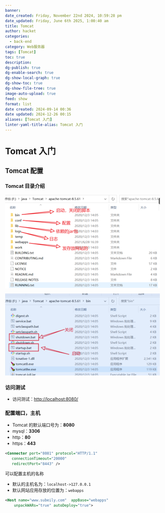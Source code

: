 ```yaml
---
banner: 
date_created: Friday, November 22nd 2024, 10:59:28 pm
date_updated: Friday, June 6th 2025, 1:00:40 am
title: Tomcat
author: hacket
categories:
  - back-end
category: Web服务器
tags: [Tomcat]
toc: true
description: 
dg-publish: true
dg-enable-search: true
dg-show-local-graph: true
dg-show-toc: true
dg-show-file-tree: true
image-auto-upload: true
feed: show
format: list
date created: 2024-09-14 00:36
date updated: 2024-12-26 00:15
aliases: [Tomcat 入门]
linter-yaml-title-alias: Tomcat 入门
---
```


# Tomcat 入门

## Tomcat 配置

### Tomcat 目录介绍

![](https://raw.githubusercontent.com/hacket/ObsidianOSS/master/obsidian/202409140035638.png)

![](https://raw.githubusercontent.com/hacket/ObsidianOSS/master/obsidian/202409140036473.png)

### 访问测试

- 访问测试：<http://localhost:8080/>

### 配置端口，主机

- Tomcat 的默认端口号为：**8080**
- mysql：**3306**
- http：**80**
- https：**443**

```xml
<Connector port="8081" protocol="HTTP/1.1"
   connectionTimeout="20000"
   redirectPort="8443" />
```

可以配置主机的名称

- 默认的主机名为：`localhost->127.0.0.1`
- 默认网站应用存放的位置为：`webapps`

```xml
<Host name="www.subeily.com"  appBase="webapps"
	unpackWARs="true" autoDeploy="true">
```
